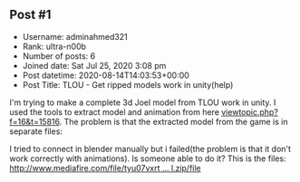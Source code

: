 ## Post #1
- Username: adminahmed321
- Rank: ultra-n00b
- Number of posts: 6
- Joined date: Sat Jul 25, 2020 3:08 pm
- Post datetime: 2020-08-14T14:03:53+00:00
- Post Title: TLOU - Get ripped models work in unity(help)

I'm trying to make a complete 3d Joel model from TLOU work in unity.
I used the tools to extract model and animation from here [viewtopic.php?f=16&t=15816](https://forum.xentax.com/viewtopic.php?f=16&t=15816).
The problem is that the extracted model from the game is in separate files: 

I tried to connect in blender manually but i failed(the problem is that it don't work correctly with animations).
Is someone able to do it?
This is the files: [http://www.mediafire.com/file/tyu07vxrt ... l.zip/file](http://www.mediafire.com/file/tyu07vxrthtw07w/Joel.zip/file)
